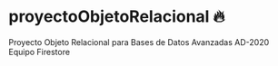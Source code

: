 # proyectoObjetoRelacional :fire:
Proyecto Objeto Relacional para Bases de Datos Avanzadas AD-2020
Equipo Firestore
